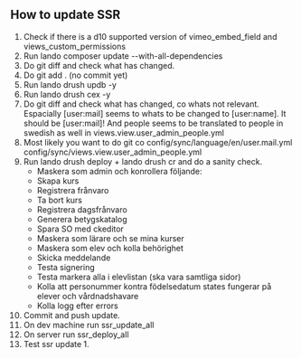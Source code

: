 ## How to update SSR

1. Check if there is a d10 supported version of vimeo_embed_field and views_custom_permissions
2. Run lando composer update --with-all-dependencies
3. Do git diff and check what has changed.
4. Do git add . (no commit yet)
5. Run lando drush updb -y
6. Run lando drush cex -y
7. Do git diff and check what has changed, co whats not relevant. Espacially [user:mail] seems to whats to be changed to [user:name]. It should be [user:mail]! And people seems to be translated to people in swedish as well in views.view.user_admin_people.yml
8. Most likely you want to do git co config/sync/language/en/user.mail.yml config/sync/views.view.user_admin_people.yml
9. Run lando drush deploy + lando drush cr and do a sanity check.
   * Maskera som admin och konrollera följande:
   * Skapa kurs
   * Registrera frånvaro
   * Ta bort kurs
   * Registrera dagsfrånvaro
   * Generera betygskatalog
   * Spara SO med ckeditor
   * Maskera som lärare och se mina kurser
   * Maskera som elev och kolla behörighet
   * Skicka meddelande
   * Testa signering
   * Testa markera alla i elevlistan (ska vara samtliga sidor)
   * Kolla att personummer kontra födelsedatum states fungerar på elever och vårdnadshavare
   * Kolla logg efter errors
10. Commit and push update.
11. On dev machine run ssr_update_all
12. On server run ssr_deploy_all
13. Test ssr update 1.
